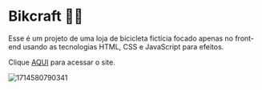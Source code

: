 # Bikcraft 🚴‍♀️

Esse é um projeto de uma loja de bicicleta fictícia focado apenas no front-end usando as tecnologias HTML, CSS e JavaScript para efeitos.

Clique [AQUI](https://brunosantana1.github.io/bikcraft/) para acessar o site.

![1714580790341](https://github.com/user-attachments/assets/d104d6da-5f91-46da-97a8-7a19b3116a00)
